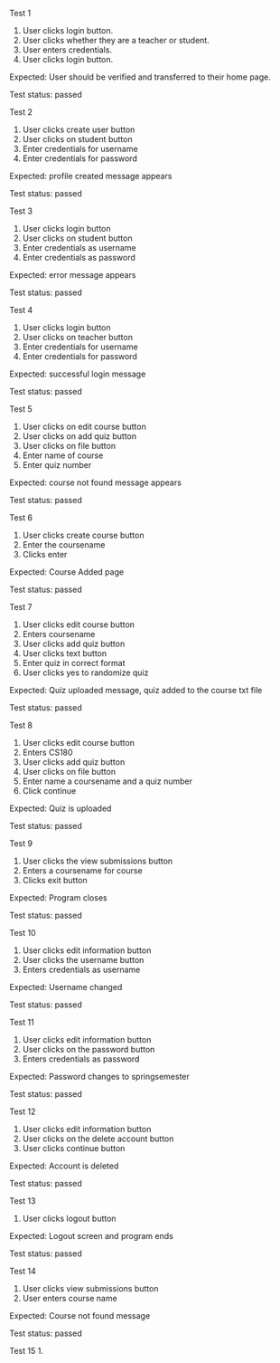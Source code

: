 Test 1
1. User clicks login button.
2. User clicks whether they are a teacher or student.
3. User enters credentials.
4. User clicks login button.

Expected: User should be verified and transferred to their home page.

Test status: passed

Test 2
1. User clicks create user button
2. User clicks on student button
3. Enter credentials for username 
4. Enter credentials for password

Expected: profile created message appears

Test status: passed

Test 3 
1. User clicks login button
2. User clicks on student button
3. Enter credentials as username
4. Enter credentials as password

Expected: error message appears

Test status: passed

Test 4
1. User clicks login button
2. User clicks on teacher button
3. Enter credentials for username
4. Enter credentials for password

Expected: successful login message

Test status: passed

Test 5
1. User clicks on edit course button
2. User clicks on add quiz button
3. User clicks on file button 
4. Enter name of course
5. Enter quiz number

Expected: course not found message appears

Test status: passed

Test 6
1. User clicks create course button
2. Enter the coursename
3. Clicks enter

Expected: Course Added page

Test status: passed

Test 7
1. User clicks edit course button
2. Enters coursename
3. User clicks add quiz button
4. User clicks text button
5. Enter quiz in correct format
6. User clicks yes to randomize quiz

Expected: Quiz uploaded message, quiz added to the course txt file

Test status: passed

Test 8
1. User clicks edit course button
2. Enters CS180
3. User clicks add quiz button
4. User clicks on file button
5. Enter name a coursename and a quiz number
6. Click continue

Expected: Quiz is uploaded

Test status: passed

Test 9
1. User clicks the view submissions button
2. Enters a coursename for course
3. Clicks exit button

Expected: Program closes

Test status: passed

Test 10
1. User clicks edit information button
2. User clicks the username button
3. Enters credentials as username

Expected: Username changed

Test status: passed

Test 11
1. User clicks edit information button
2. User clicks on the password button
3. Enters credentials as password

Expected: Password changes to springsemester

Test status: passed

Test 12
1. User clicks edit information button
2. User clicks on the delete account button
3. User clicks continue button

Expected: Account is deleted

Test status: passed

Test 13
1. User clicks logout button

Expected: Logout screen and program ends

Test status: passed

Test 14
1. User clicks view submissions button
2. User enters course name

Expected: Course not found message

Test status: passed

Test 15
1. 

